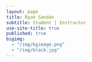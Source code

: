 ```yaml
---
layout: page
title: Ryan Sandan
subtitle: Student | Instructor 
use-site-title: true
published: true
bigimg:
  - "/img/bgimage.png"
  - "/img/black.jpg"
---
```


